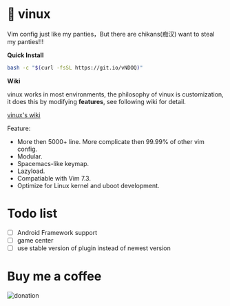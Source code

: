 # 🍎 vinux

Vim config just like my panties，But there are chikans(痴汉) want to steal my panties!!! 

**Quick Install**

```bash
bash -c "$(curl -fsSL https://git.io/vNDOQ)"
```

**Wiki**

vinux works in most environments, the philosophy of vinux is customization,  it does this by modifying **features**, see following wiki for detail.

[vinux's wiki](https://github.com/tracyone/vinux/wiki)


Feature:

- More then 5000+ line. More complicate then 99.99% of other vim config.
- Modular.
- Spacemacs-like keymap.
- Lazyload.
- Compatiable with Vim 7.3.
- Optimize for Linux kernel and uboot development.

# Todo list

- [ ] Android Framework support
- [ ] game center
- [ ] use stable version of plugin instead of newest version

# Buy me a coffee

![donation](https://cloud.githubusercontent.com/assets/4246425/24827592/553bc732-1c7f-11e7-8207-284cccbc2e5c.jpg)
